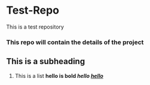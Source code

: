 # Test-Repo
This is a test repository


### This repo will contain the details of the project

## This is a subheading

1. This is a list <b>hello is bold <i>hello <u>hello


